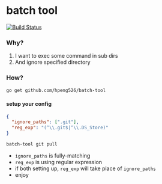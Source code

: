 # batch tool

[![Build Status](https://travis-ci.org/hpeng526/batch-tool.svg?branch=master)](https://travis-ci.org/hpeng526/batch-tool)

### Why?

1. I want to exec some command in sub dirs
2. And ignore specified directory

### How?

```bash
go get github.com/hpeng526/batch-tool
```

#### setup your config

```json
{
  "ignore_paths": [".git"],
  "reg_exp": "(^\\.git$|^\\.DS_Store)"
}
```

```bash
batch-tool git pull
```

* `ignore_paths` is fully-matching
* `reg_exp` is using regular expression
* if both setting up, `reg_exp` will take place of `ignore_paths`
* enjoy
